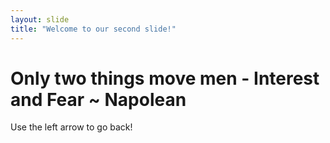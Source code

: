 ```yaml
---
layout: slide
title: "Welcome to our second slide!"
---
```

<h1>Only two things move men - Interest and Fear ~ Napolean</h1>
Use the left arrow to go back!
